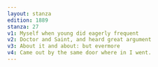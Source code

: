 ```yaml
---
layout: stanza
edition: 1889
stanza: 27
v1: Myself when young did eagerly frequent
v2: Doctor and Saint, and heard great argument
v3: About it and about: but evermore
v4: Came out by the same door where in I went.
---
```

